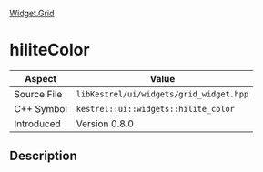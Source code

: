 [Widget.Grid](index.md)
# hiliteColor
| Aspect | Value |
| --- | --- |
| Source File | `libKestrel/ui/widgets/grid_widget.hpp` |
| C++ Symbol | `kestrel::ui::widgets::hilite_color` |
| Introduced | Version 0.8.0 |
## Description
